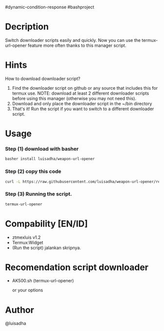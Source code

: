 #dynamic-condition-response #bashproject

# Decription 
Switch downloader scripts easily and quickly. Now you can use the termux-url-opener feature more often thanks to this manager script.

# Hints
How to download downloader script?
1. Find the downloader script on github or any source that includes this for termux use.
NOTE: download at least 2 different downloader scripts before using this manager (otherwise you may not need this).
2. Download and only place the downloader script in the ~/bin directory
3. That's it! Run the script if you want to switch to a different downloader script.

# Usage
### Step (1) download with basher
```sh
basher install luisadha/weapon-url-opener
```
### Step (2) copy this code
```sh
curl -L https://raw.githubusercontent.com/luisadha/weapon-url-opener/refs/heads/master/ztme-toolbox.sh -o ~/bin/ztme-toolbox.sh
```
### Step (3) Running the script.
```sh
termux-url-opener
```

# Compability [EN/ID]
- ztmexluis v1.2
- Termux:Widget
- (Run the script) jalankan skripnya.

# Recomendation script downloader
* AK500.sh (termux-url-opener)

  or your options
  
# Author
@luisadha

